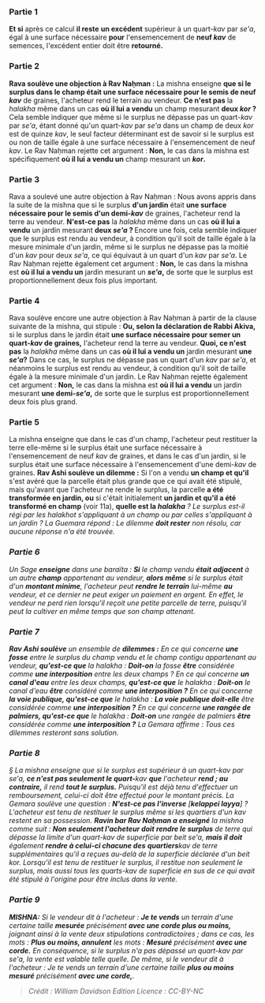 
### Partie 1
<b>Et si</b> après ce calcul <b>il reste</b> <b>un excédent</b> supérieur à un quart-<i>kav</i> par <i>se'a</i>, égal à une surface nécessaire <b>pour</b> l'ensemencement de <b>neuf <i>kav</i></b> de semences, l'excédent entier doit être <b>retourné.</b>

### Partie 2
<b>Rava soulève une objection à Rav Naḥman :</b> La mishna enseigne <b>que si le surplus dans le champ était une surface nécessaire pour le semis de neuf <i>kav</i></b> de graines, l'acheteur rend le terrain au vendeur. <b>Ce n'est pas</b> la <i>halakha</i> même dans un cas <b>où il lui a vendu</b> un champ mesurant <b>deux <i>kor</i> ? </b> Cela semble indiquer que même si le surplus ne dépasse pas un quart-<i>kav</i> par <i>se'a</i>, étant donné qu'un quart-<i>kav</i> par <i>se'a</i> dans un champ de deux <i>kor</i> est de quinze <i>kav</i>, le seul facteur déterminant est de savoir si le surplus est ou non de taille égale à une surface nécessaire à l'ensemencement de neuf <i>kav</i>. Le Rav Naḥman rejette cet argument : <b>Non,</b> le cas dans la mishna est spécifiquement <b>où il lui a vendu un</b> champ mesurant un <b><i>kor</i>.</b>

### Partie 3
Rava a soulevé une autre objection à Rav Naḥman : Nous avons appris dans la suite de la mishna que si le surplus <b>d'un jardin</b> était <b>une surface nécessaire pour le semis d'un demi-<i>kav</i></b> de graines, l'acheteur rend la terre au vendeur. <b>N'est-ce pas</b> la <i>halakha</i> même dans un cas <b>où il lui a vendu</b> un jardin mesurant <b>deux <i>se'a</i> ? </b> Encore une fois, cela semble indiquer que le surplus est rendu au vendeur, à condition qu'il soit de taille égale à la mesure minimale d'un jardin, même si le surplus ne dépasse pas la moitié d'un <i>kav</i> pour deux <i>se'a</i>, ce qui équivaut à un quart d'un <i>kav</i> par <i>se'a</i>. Le Rav Naḥman rejette également cet argument : <b>Non,</b> le cas dans la mishna est <b>où il lui a vendu un</b> jardin mesurant un <b><i>se'a</i>,</b> de sorte que le surplus est proportionnellement deux fois plus important.

### Partie 4
Rava soulève encore une autre objection à Rav Naḥman à partir de la clause suivante de la mishna, qui stipule : <b>Ou, selon la déclaration de Rabbi Akiva,</b> si le surplus dans le jardin était <b>une surface nécessaire pour semer un quart-<i>kav</i> de graines,</b> l'acheteur rend la terre au vendeur. <b>Quoi, ce n'est pas</b> la <i>halakha</i> même dans un cas <b>où il lui a vendu un</b> jardin mesurant <b>une <i>se'a</i>?</b> Dans ce cas, le surplus ne dépasse pas un quart d'un <i>kav</i> par <i>se'a</i>, et néanmoins le surplus est rendu au vendeur, à condition qu'il soit de taille égale à la mesure minimale d'un jardin. Le Rav Naḥman rejette également cet argument : <b>Non,</b> le cas dans la mishna est <b>où il lui a vendu</b> un jardin mesurant <b>une demi-<i>se'a</i>,</b> de sorte que le surplus est proportionnellement deux fois plus grand.

### Partie 5
La mishna enseigne que dans le cas d'un champ, l'acheteur peut restituer la terre elle-même si le surplus était une surface nécessaire à l'ensemencement de neuf <i>kav</i> de graines, et dans le cas d'un jardin, si le surplus était une surface nécessaire à l'ensemencement d'une demi-<i>kav</i> de graines. <b>Rav Ashi soulève un dilemme :</b> Si l'on a vendu <b>un champ et qu'il</b> s'est avéré que la parcelle était plus grande que ce qui avait été stipulé, mais qu'avant que l'acheteur ne rende le surplus, la parcelle <b>a été transformée en jardin, ou</b> si c'était initialement <b>un jardin et qu'il a été transformé en champ</b> (voir 11a), <b>quelle est la <i>halakha</b> ? Le surplus est-il régi par les <i>halakhot</i> s'appliquant à un champ ou par celles s'appliquant à un jardin ? La Guemara répond : Le dilemme <b>doit rester</b> non résolu, car aucune réponse n'a été trouvée.

### Partie 6
Un Sage <b>enseigne</b> dans une <i>baraïta</i> : <b>Si</b> le champ vendu <b>était adjacent</b> à un autre <b>champ</b> appartenant au vendeur, <b>alors même</b> si le surplus était d'un <b>montant minime</b>, l'acheteur peut <b>rendre le terrain</b> lui-même <b>au</b> vendeur, et ce dernier ne peut exiger un paiement en argent. En effet, le vendeur ne perd rien lorsqu'il reçoit une petite parcelle de terre, puisqu'il peut la cultiver en même temps que son champ attenant.

### Partie 7
<b>Rav Ashi soulève</b> un ensemble de <b>dilemmes :</b> En ce qui concerne <b>une fosse</b> entre le surplus du champ vendu et le champ contigu appartenant au vendeur, <b>qu'est-ce que</b> la <i>halakha</i> : <b>Doit-on</b> la fosse <b>être</b> considérée comme <b>une interposition</b> entre les deux champs ? En ce qui concerne <b>un canal d'eau</b> entre les deux champs, <b>qu'est-ce que</b> le <i>halakha</i> : <b>Doit-on</b> le canal d'eau <b>être</b> considéré comme <b>une interposition ?</b> En ce qui concerne <b>la voie publique, qu'est-ce que</b> le <i>halakha</i> : <b>La voie publique doit-elle</b> être considérée comme <b>une interposition ?</b> En ce qui concerne <b>une rangée de palmiers, qu'est-ce que</b> le <i>halakha</i> : <b>Doit-on</b> une rangée de palmiers <b>être</b> considérée comme <b>une interposition ?</b> La Gemara affirme : Tous ces dilemmes resteront sans solution.

### Partie 8
§ La mishna enseigne que si le surplus est supérieur à un quart-<i>kav</i> par <i>se'a</i>, <b>ce n'est pas seulement le quart-</b><i>kav</i> <b>que</b> l'acheteur <b>rend ; au contraire,</b> il rend <b>tout le surplus.</b> Puisqu'il est déjà tenu d'effectuer un remboursement, celui-ci doit être effectué pour le montant précis. La Gemara soulève une question : <b>N'est-ce pas l'inverse</b> [<b><i>kelappei layya</i></b>] ? L'acheteur est tenu de restituer le surplus même si les quartiers d'un <i>kav</i> restent en sa possession. <b>Ravin bar Rav Naḥman a enseigné</b> la mishna comme suit : <b>Non seulement l'acheteur doit</b> <b>rendre le surplus</b> de terre qui dépasse la limite d'un quart<i>-kav</i> de superficie par <i>beit se'a</i>, <b>mais il doit</b> également <b>rendre à celui-ci chacune des</b> <b>quartiers</b><i>kav</i> de terre supplémentaires qu'il a reçues au-delà de la superficie déclarée d'un <i>beit kor</i>. Lorsqu'il est tenu de restituer le surplus, il restitue non seulement le surplus, mais aussi tous les quarts-<i>kav</i> de superficie en sus de ce qui avait été stipulé à l'origine pour être inclus dans la vente.

### Partie 9
<strong>MISHNA:</strong> Si le vendeur dit à l'acheteur : <b>Je te vends</b> un terrain d'une certaine taille <b>mesurée</b> précisément <b>avec une corde plus ou moins,</b> joignant ainsi à la vente deux stipulations contradictoires ; dans ce cas, les mots : <b>Plus ou moins, annulent</b> les mots : <b>Mesuré</b> précisément <b>avec une corde.</b> En conséquence, si le surplus n'a pas dépassé un quart-<i>kav</i> par <i>se'a</i>, la vente est valable telle quelle. De même, si le vendeur dit à l'acheteur : Je te vends un terrain d'une certaine taille <b>plus ou moins mesuré</b> précisément <b>avec une corde,</b>.

>Crédit : William Davidson Edition
>Licence : CC-BY-NC
